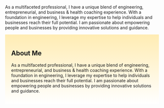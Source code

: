  <p class="lead text-center">
                As a multifaceted professional, I have a unique blend of engineering, entrepreneurial, and business &
                health coaching experience. With a foundation in engineering, I leverage my expertise to help
                individuals and businesses reach their full potential. I am passionate about empowering people and
                businesses by providing innovative solutions and guidance.
            </p>
        <div class="col-md-6 d-flex flex-column justify-content-center" style="background: linear-gradient(to bottom, #ffecb3, white); flex: 1; padding: 20px; ">
            <h2 class="text-center"><i class="fas fa-user-tie mr-2"></i>About Me</h2>
            <p class="lead text-center">
                As a multifaceted professional, I have a unique blend of engineering, entrepreneurial, and business &
                health coaching experience. With a foundation in engineering, I leverage my expertise to help
                individuals and businesses reach their full potential. I am passionate about empowering people and
                businesses by providing innovative solutions and guidance.
            </p>

